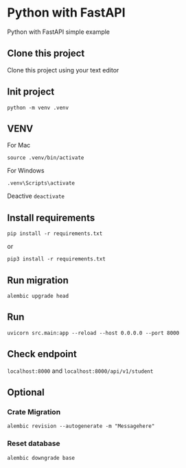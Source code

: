 # Python with FastAPI
Python with FastAPI simple example

## Clone this project
Clone this project using your text editor

## Init project
`python -m venv .venv`

## VENV
For Mac 

`source .venv/bin/activate`

For Windows 

`.venv\Scripts\activate`

Deactive `deactivate`

## Install requirements
`pip install -r requirements.txt`

or

`pip3 install -r requirements.txt`

## Run migration
`alembic upgrade head`

## Run
`uvicorn src.main:app --reload --host 0.0.0.0 --port 8000`

## Check endpoint
`localhost:8000` and `localhost:8000/api/v1/student`


## Optional
### Crate Migration
`alembic revision --autogenerate -m "Messagehere"`

### Reset database
`alembic downgrade base`